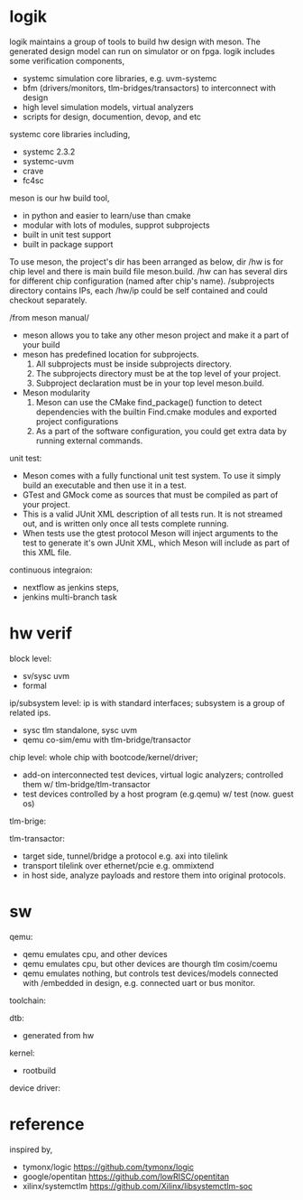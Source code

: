 # logik
logik maintains a group of tools to build hw design with meson. The generated design model can run on simulator or on fpga.
logik includes some verification components,
- systemc simulation core libraries, e.g. uvm-systemc
- bfm (drivers/monitors, tlm-bridges/transactors) to interconnect with design
- high level simulation models, virtual analyzers
- scripts for design, documention, devop, and etc

systemc core libraries including, 
- systemc 2.3.2
- systemc-uvm
- crave
- fc4sc

meson is our hw build tool,
- in python and easier to learn/use than cmake
- modular with lots of modules, supprot subprojects
- built in unit test support
- built in package support

To use meson, the project's dir has been arranged as below, dir /hw is for chip level and there is main build file meson.build. 
/hw can has several dirs for different chip configuration (named after chip's name). /subprojects directory contains IPs, each /hw/ip could be self contained and could checkout separately.

/from meson manual/
- meson allows you to take any other meson project and make it a part of your build
- meson has predefined location for subprojects.
  1. All subprojects must be inside subprojects directory. 
  2. The subprojects directory must be at the top level of your project. 
  3. Subproject declaration must be in your top level meson.build.
- Meson modularity
  1. Meson can use the CMake find_package() function to detect dependencies with the builtin Find<NAME>.cmake modules and exported project configurations
  2. As a part of the software configuration, you could get extra data by running external commands.
  
unit test:
- Meson comes with a fully functional unit test system. To use it simply build an executable and then use it in a test.
- GTest and GMock come as sources that must be compiled as part of your project.
- This is a valid JUnit XML description of all tests run. It is not streamed out, and is written only once all tests complete running.
- When tests use the gtest protocol Meson will inject arguments to the test to generate it's own JUnit XML, which Meson will include as part of this XML file.

continuous integraion:
- nextflow as jenkins steps,
- jenkins multi-branch task

# hw verif

block level:
- sv/sysc uvm
- formal

ip/subsystem level: ip is with standard interfaces; subsystem is a group of related ips. 
- sysc tlm standalone, sysc uvm
- qemu co-sim/emu with tlm-bridge/transactor

chip level: whole chip with bootcode/kernel/driver; 
- add-on interconnected test devices, virtual logic analyzers; controlled them w/ tlm-bridge/tlm-transactor
- test devices controlled by a host program (e.g.qemu) w/ test (now. guest os) 

tlm-brige:

tlm-transactor:
- target side, tunnel/bridge a protocol e.g. axi into tilelink
- transport tilelink over ethernet/pcie e.g. ommixtend
- in host side, analyze payloads and restore them into original protocols. 

# sw

qemu:
- qemu emulates cpu, and other devices 
- qemu emulates cpu, but other devices are thourgh tlm cosim/coemu
- qemu emulates nothing, but controls test devices/models connected with /embedded in design, e.g. connected uart or bus monitor.

toolchain:

dtb:
- generated from hw

kernel:
- rootbuild

device driver:

# reference
inspired by,
- tymonx/logic https://github.com/tymonx/logic
- google/opentitan https://github.com/lowRISC/opentitan
- xilinx/systemctlm https://github.com/Xilinx/libsystemctlm-soc

